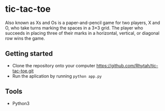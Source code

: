 # tic-tac-toe

Also known as Xs and Os is a paper-and-pencil game for two players, X and O, who take turns marking the spaces in a 3×3 grid.
The player who succeeds in placing three of their marks in a horizontal, vertical, or diagonal row wins the game.

## Getting started
- Clone the repository onto your computer https://github.com/Rhytah/tic-tac-toe.git
- Run the aplication by running `python app.py`

## Tools 
- Python3
